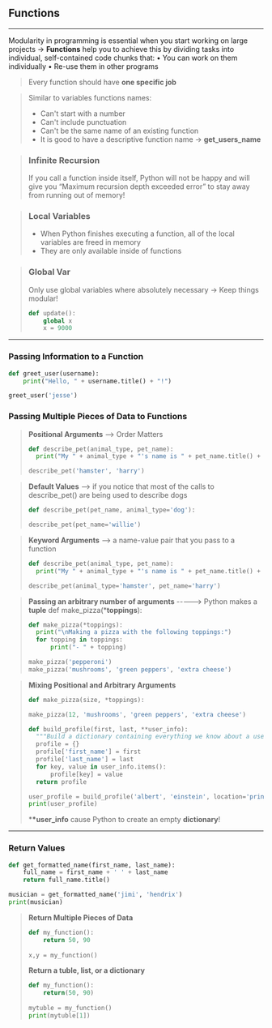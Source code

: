 ## Functions

------

Modularity in programming is essential when you start working on large projects → **Functions** help you to achieve this by dividing tasks into individual, self-contained code chunks that:
    • You can work on them individually
    • Re-use them in other programs

> Every function should have **one specific job**

> Similar to variables functions names:
>
> - Can't start with a number
> - Can't include punctuation
> - Can't be the same name of an existing function
> - It is good to have a descriptive function name → **get_users_name**

> ### Infinite Recursion
>
> If you call a function inside itself, Python will not be happy and will give you “Maximum recursion depth exceeded error” to stay away from running out of memory!

> ### Local Variables
>
> - When Python finishes executing a function, all of the local variables are freed in memory
> - They are only available inside of functions

> ### Global Var
>
> Only use global variables where absolutely necessary → Keep things modular!
>
> ```python
> def update():
>     global x
>     x = 9000
> ```

------

### Passing Information to a Function

```python
def greet_user(username):
	print("Hello, " + username.title() + "!")

greet_user('jesse')
```

### Passing Multiple Pieces of Data to Functions

> **Positional Arguments** --> Order Matters
>
> ```python
> def describe_pet(animal_type, pet_name):
> 	print("My " + animal_type + "'s name is " + pet_name.title() + ".")
> 
> describe_pet('hamster', 'harry')
> ```

> **Default Values** --> if you notice that most of the calls to describe_pet() are being used to describe dogs
>
> ```python
> def describe_pet(pet_name, animal_type='dog'): 
> 
> describe_pet(pet_name='willie')
> ```

> **Keyword Arguments** --> a name-value pair that you pass to a function
>
> ```python
> def describe_pet(animal_type, pet_name):
> 	print("My " + animal_type + "'s name is " + pet_name.title() + ".")
> 
> describe_pet(animal_type='hamster', pet_name='harry')
> ```

> **Passing an arbitrary number of arguments** -----> Python makes a **tuple** def make_pizza(***toppings**): 
>
> ```python
> def make_pizza(*toppings):
> 	print("\nMaking a pizza with the following toppings:")
> 	for topping in toppings:
> 		print("- " + topping)
> 
> make_pizza('pepperoni')
> make_pizza('mushrooms', 'green peppers', 'extra cheese')
> ```

> **Mixing Positional and Arbitrary Arguments** 
>
> ```python
> def make_pizza(size, *toppings):  
> 
> make_pizza(12, 'mushrooms', 'green peppers', 'extra cheese') 
> ```
>
> ```python
> def build_profile(first, last, **user_info):
> 	"""Build a dictionary containing everything we know about a user."""
> 	profile = {}
> 	profile['first_name'] = first
> 	profile['last_name'] = last
> 	for key, value in user_info.items():
> 		profile[key] = value
> 	return profile
> 
> user_profile = build_profile('albert', 'einstein', location='princeton', field='physics')
> print(user_profile)
> ```
>
>  ***\*user_info** cause Python to create an empty **dictionary**!

------

### Return Values

```python
def get_formatted_name(first_name, last_name):
	full_name = first_name + ' ' + last_name
	return full_name.title()

musician = get_formatted_name('jimi', 'hendrix')
print(musician)
```

> **Return Multiple Pieces of Data**
>
> ```python
> def my_function():
>     return 50, 90
>     
> x,y = my_function()
> ```
>
> **Return a tuble, list, or a dictionary** 
>
> ```python
> def my_function():
>     return(50, 90)
>     
> mytuble = my_function()
> print(mytuble[1])
> ```

